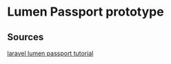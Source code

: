 # Lumen Passport prototype

## Sources

[laravel lumen passport tutorial](https://medium.com/@misteryomi/integrating-laravel-passport-in-your-lumen-project-with-example-1c2b8719c30)
